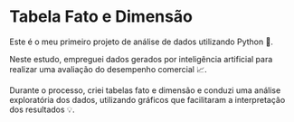 # Tabela Fato e Dimensão

Este é o meu primeiro projeto de análise de dados utilizando Python 🚀.

Neste estudo, empreguei dados gerados por inteligência artificial para realizar uma avaliação do desempenho comercial 📈.

Durante o processo, criei tabelas fato e dimensão e conduzi uma análise exploratória dos dados, utilizando gráficos que facilitaram a interpretação dos resultados 💡.

